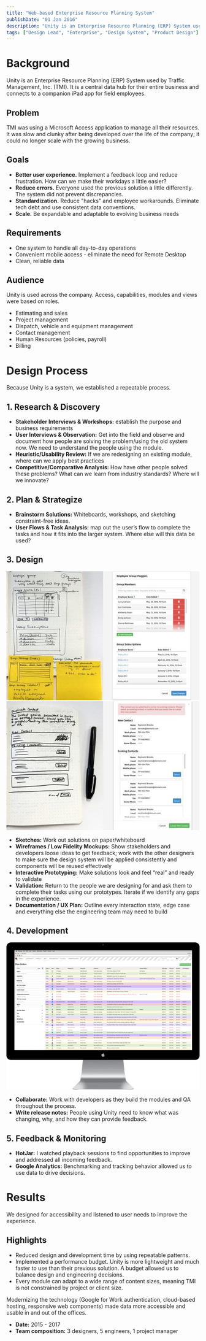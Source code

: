 ```yaml
---
title: "Web-based Enterprise Resource Planning System"
publishDate: "01 Jan 2016"
description: "Unity is an Enterprise Resource Planning (ERP) System used by Traffic Management, Inc. (TMI)."
tags: ["Design Lead", "Enterprise", "Design System", "Product Design"]
---
```


# Background
Unity is an Enterprise Resource Planning (ERP) System used by Traffic Management, Inc. (TMI). It is a central data hub for their entire business and connects to a companion iPad app for field employees.

## Problem
TMI was using a Microsoft Access application to manage all their resources. It was slow and clunky after being developed over the life of the company; it could no longer scale with the growing business.

## Goals
- **Better user experience.** Implement a feedback loop and reduce frustration. How can we make their workdays a little easier?
- **Reduce errors.** Everyone used the previous solution a little differently. The system did not prevent discrepancies.
- **Standardization.** Reduce "hacks" and employee workarounds. Eliminate tech debt and use consistent data conventions.
- **Scale.** Be expandable and adaptable to evolving business needs

## Requirements
- One system to handle all day-to-day operations
- Convenient mobile access - eliminate the need for Remote Desktop
- Clean, reliable data

## Audience
Unity is used across the company. Access, capabilities, modules and views were based on roles.
- Estimating and sales
- Project management
- Dispatch, vehicle and equipment management
- Contact management
- Human Resources (policies, payroll)
- Billing

# Design Process
Because Unity is a system, we established a repeatable process.

## 1. Research & Discovery
- **Stakeholder Interviews & Workshops:** establish the purpose and business requirements
- **User Interviews & Observation:** Get into the field and observe and document how people are solving the problem/using the old system now. We need to understand the people using the module.
- **Heuristic/Usability Review:** If we are redesigning an existing module, where can we apply best practices
- **Competitive/Comparative Analysis:** How have other people solved these problems? What can we learn from industry standards? Where will we innovate?

## 2. Plan & Strategize
- **Brainstorm Solutions:** Whiteboards, workshops, and sketching constraint-free ideas.
- **User Flows & Task Analysis:** map out the user’s flow to complete the tasks and how it fits into the larger system. Where else will this data be used?

## 3. Design
![Sketchbook with post-its next to a real design of an employee group modal](./un_empgroup.jpg "Employee Group")
![Sketch and real design of a contact management modal](./un_dupcontact.jpg "Duplicate Contact")

- **Sketches:** Work out solutions on paper/whiteboard
- **Wireframes / Low Fidelity Mockups:** Show stakeholders and developers loose ideas to get feedback; work with the other designers to make sure the design system will be applied consistently and components will be reused effectively
- **Interactive Prototyping:** Make solutions look and feel “real” and ready to validate
- **Validation:** Return to the people we are designing for and ask them to complete their tasks using our prototypes. Iterate if we identify any gaps in the experience.
- **Documentation / UX Plan:** Outline every interaction state, edge case and everything else the engineering team may need to build

## 4. Development
![A colorful table full of plan orders is displayed on a desktop mac](./un_planorders.png "Plan Orders")
- **Collaborate:** Work with developers as they build the modules and QA throughout the process.
- **Write release notes:** People using Unity need to know what was changing, why, and how they can provide feedback.

## 5. Feedback & Monitoring
- **HotJar:** I watched playback sessions to find opportunities to improve and addressed all incoming feedback.
- **Google Analytics:** Benchmarking and tracking behavior allowed us to use data to drive decisions.

# Results
We designed for accessibility and listened to user needs to improve the experience.

## Highlights
- Reduced design and development time by using repeatable patterns.
- Implemented a performance budget. Unity is more lightweight and much faster to use than their previous solution. A budget allowed us to balance design and engineering decisions.
- Every module can adapt to a wide range of content sizes, meaning TMI is not constrained by project or client size.

Modernizing the technology (Google for Work authentication, cloud-based hosting, responsive web components) made data more accessible and usable in and out of the offices.

- **Date:** 2015 - 2017
- **Team composition:** 3 designers, 5 engineers, 1 project manager
